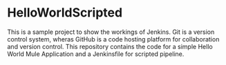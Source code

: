 # HelloWorldScripted
This is a sample project to show the workings of Jenkins.
Git is a version control system, wheras GitHub is a code hosting platform for collaboration and version control.
This repository contains the code for a simple Hello World Mule Application and a Jenkinsfile for scripted pipeline.
